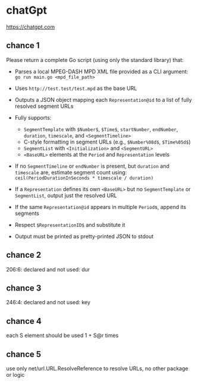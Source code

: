 # chatGpt

https://chatgpt.com

## chance 1

Please return a complete Go script (using only the standard library) that:

* Parses a local MPEG-DASH MPD XML file provided as a CLI argument: `go run main.go <mpd_file_path>`
* Uses `http://test.test/test.mpd` as the base URL
* Outputs a JSON object mapping each `Representation@id` to a list of fully resolved segment URLs
* Fully supports:

  * `SegmentTemplate` with `$Number$`, `$Time$`, `startNumber`, `endNumber`, `duration`, `timescale`, and `<SegmentTimeline>`
  * C-style formatting in segment URLs (e.g., `$Number%08d$`, `$Time%05d$`)
  * `SegmentList` with `<Initialization>` and `<SegmentURL>`
  * `<BaseURL>` elements at the `Period` and `Representation` levels
* If no `SegmentTimeline` or `endNumber` is present, but `duration` and `timescale` are, estimate segment count using:
  `ceil(PeriodDurationInSeconds * timescale / duration)`
* If a `Representation` defines its own `<BaseURL>` but no `SegmentTemplate` or `SegmentList`, output just the resolved URL
* If the same `Representation@id` appears in multiple `Period`s, append its segments
* Respect `$RepresentationID$` and substitute it
* Output must be printed as pretty-printed JSON to stdout

## chance 2

206:6: declared and not used: dur

## chance 3

246:4: declared and not used: key

## chance 4

each S element should be used 1 + S@r times

## chance 5

use only net/url.URL.ResolveReference to resolve URLs, no other package or logic
